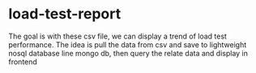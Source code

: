 # load-test-report
The goal is with these csv file, we can display a trend of load test performance. 
The idea is pull the data from csv and save to lightweight nosql database line mongo db, then query the relate data and display in frontend

